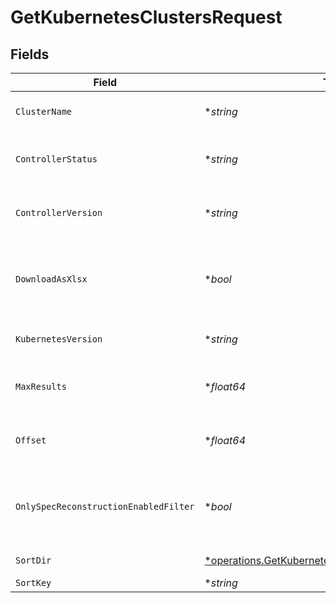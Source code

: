 # GetKubernetesClustersRequest


## Fields

| Field                                                                                                                          | Type                                                                                                                           | Required                                                                                                                       | Description                                                                                                                    |
| ------------------------------------------------------------------------------------------------------------------------------ | ------------------------------------------------------------------------------------------------------------------------------ | ------------------------------------------------------------------------------------------------------------------------------ | ------------------------------------------------------------------------------------------------------------------------------ |
| `ClusterName`                                                                                                                  | **string*                                                                                                                      | :heavy_minus_sign:                                                                                                             | the cluster name to filter by                                                                                                  |
| `ControllerStatus`                                                                                                             | **string*                                                                                                                      | :heavy_minus_sign:                                                                                                             | Filter the clusters by controller status                                                                                       |
| `ControllerVersion`                                                                                                            | **string*                                                                                                                      | :heavy_minus_sign:                                                                                                             | Filter the clusters by controller version                                                                                      |
| `DownloadAsXlsx`                                                                                                               | **bool*                                                                                                                        | :heavy_minus_sign:                                                                                                             | When true, the API will return an xlsx file, and pagination will be ignored                                                    |
| `KubernetesVersion`                                                                                                            | **string*                                                                                                                      | :heavy_minus_sign:                                                                                                             | Filter the clusters by k8s version                                                                                             |
| `MaxResults`                                                                                                                   | **float64*                                                                                                                     | :heavy_minus_sign:                                                                                                             | The number of entries to return (pagination)                                                                                   |
| `Offset`                                                                                                                       | **float64*                                                                                                                     | :heavy_minus_sign:                                                                                                             | Return entries from this offset (pagination)                                                                                   |
| `OnlySpecReconstructionEnabledFilter`                                                                                          | **bool*                                                                                                                        | :heavy_minus_sign:                                                                                                             | retrive only clusters that configured as spec reconstruction enabled.                                                          |
| `SortDir`                                                                                                                      | [*operations.GetKubernetesClustersQueryParamSortDir](../../../pkg/models/operations/getkubernetesclustersqueryparamsortdir.md) | :heavy_minus_sign:                                                                                                             | sorting direction                                                                                                              |
| `SortKey`                                                                                                                      | **string*                                                                                                                      | :heavy_minus_sign:                                                                                                             | sort key                                                                                                                       |